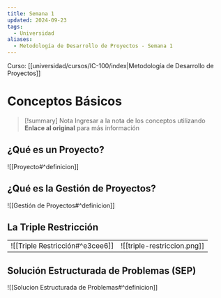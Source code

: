 ```yaml
---
title: Semana 1
updated: 2024-09-23
tags:
  - Universidad
aliases:
  - Metodología de Desarrollo de Proyectos - Semana 1
---
```

Curso: [[universidad/cursos/IC-100/index|Metodología de Desarrollo de Proyectos]]

# Conceptos Básicos
> [!summary] Nota
> Ingresar a la nota de los conceptos utilizando  **Enlace al original** para más información

##  ¿Qué es un Proyecto?
![[Proyecto#^definicion]]

## ¿Qué es la Gestión de Proyectos?

![[Gestión de Proyectos#^definicion]]

## La Triple Restricción

|                                 |                             |
| ------------------------------- | --------------------------- |
| ![[Triple Restricción#^e3cee6]] | ![[triple-restriccion.png]] | 


## Solución Estructurada de Problemas (SEP)
![[Solucion Estructurada de Problemas#^definicion]]







